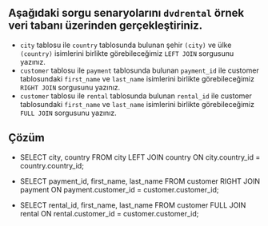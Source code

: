## Aşağıdaki sorgu senaryolarını `dvdrental` örnek veri tabanı üzerinden gerçekleştiriniz.

- `city` tablosu ile `country` tablosunda bulunan şehir `(city)` ve ülke `(country)` isimlerini birlikte görebileceğimiz `LEFT JOIN` sorgusunu yazınız.
- `customer` tablosu ile `payment` tablosunda bulunan `payment_id` ile customer tablosundaki `first_name` ve `last_name` isimlerini birlikte görebileceğimiz `RIGHT JOIN` sorgusunu yazınız.
- `customer` tablosu ile `rental` tablosunda bulunan `rental_id` ile customer tablosundaki `first_name` ve `last_name` isimlerini birlikte görebileceğimiz `FULL JOIN` sorgusunu yazınız.

## Çözüm

- SELECT city, country FROM city
  LEFT JOIN country ON city.country_id = country.country_id;

- SELECT payment_id, first_name, last_name FROM customer
  RIGHT JOIN payment ON payment.customer_id = customer.customer_id;

- SELECT rental_id, first_name, last_name FROM customer
  FULL JOIN rental ON rental.customer_id = customer.customer_id;
